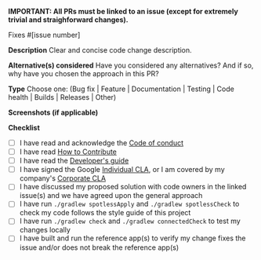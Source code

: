 **IMPORTANT: All PRs must be linked to an issue (except for extremely trivial and straighforward changes).**

Fixes #[issue number]

**Description**
Clear and concise code change description. 

**Alternative(s) considered**
Have you considered any alternatives? And if so, why have you chosen the approach in this PR?

**Type**
Choose one: (Bug fix | Feature | Documentation | Testing | Code health | Builds | Releases | Other)

**Screenshots (if applicable)**

**Checklist**
- [ ] I have read and acknowledge the [Code of conduct](https://github.com/google/android-fhir/blob/master/docs/CODE_OF_CONDUCT.md)
- [ ] I have read [How to Contribute](https://github.com/google/android-fhir/blob/master/docs/contributing.md)
- [ ] I have read the [Developer's guide](https://github.com/google/android-fhir/wiki/Developer's-Guide)
- [ ] I have signed the Google [Individual CLA](https://cla.developers.google.com/about/google-individual), or I am covered by my company's [Corporate CLA](https://cla.developers.google.com/about/google-corporate )
- [ ] I have discussed my proposed solution with code owners in the linked issue(s) and we have agreed upon the general approach
- [ ] I have run `./gradlew spotlessApply` and `./gradlew spotlessCheck` to check my code follows the style guide of this project
- [ ] I have run `./gradlew check` and `./gradlew connectedCheck` to test my changes locally
- [ ] I have built and run the reference app(s) to verify my change fixes the issue and/or does not break the reference app(s)
